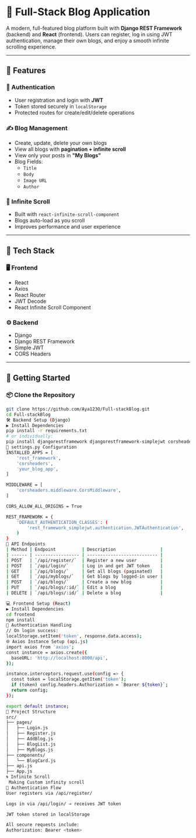 # 📰 Full-Stack Blog Application

A modern, full-featured blog platform built with **Django REST Framework** (backend) and **React** (frontend). Users can register, log in using JWT authentication, manage their own blogs, and enjoy a smooth infinite scrolling experience.

---

## 🌟 Features

### 🔐 Authentication
- User registration and login with **JWT**
- Token stored securely in `localStorage`
- Protected routes for create/edit/delete operations

### ✍️ Blog Management
- Create, update, delete your own blogs
- View all blogs with **pagination + infinite scroll**
- View only your posts in **"My Blogs"**
- Blog Fields:
  - `Title`
  - `Body`
  - `Image URL`
  - `Author`

### 🔄 Infinite Scroll
- Built with `react-infinite-scroll-component`
- Blogs auto-load as you scroll
- Improves performance and user experience

---

## 🧰 Tech Stack

### 🖥 Frontend
- React  
- Axios  
- React Router  
- JWT Decode  
- React Infinite Scroll Component

### ⚙️ Backend
- Django  
- Django REST Framework  
- Simple JWT  
- CORS Headers

---

## 🚀 Getting Started

### 📦 Clone the Repository

```bash
git clone https://github.com/Aya123O/Full-stackBlog.git
cd Full-stackBlog
🛠 Backend Setup (Django)
▶️ Install Dependencies
pip install -r requirements.txt
# or individually:
pip install djangorestframework djangorestframework-simplejwt corsheaders
🧱 settings.py Configuration
INSTALLED_APPS = [
    'rest_framework',
    'corsheaders',
    'your_blog_app',
]

MIDDLEWARE = [
    'corsheaders.middleware.CorsMiddleware',
]

CORS_ALLOW_ALL_ORIGINS = True

REST_FRAMEWORK = {
    'DEFAULT_AUTHENTICATION_CLASSES': (
        'rest_framework_simplejwt.authentication.JWTAuthentication',
    )
}
🔗 API Endpoints
| Method | Endpoint          | Description                 |
| ------ | ----------------- | --------------------------- |
| POST   | `/api/register/`  | Register a new user         |
| POST   | `/api/login/`     | Log in and get JWT token    |
| GET    | `/api/blogs/`     | Get all blogs (paginated)   |
| GET    | `/api/myblogs/`   | Get blogs by logged-in user |
| POST   | `/api/blogs/`     | Create a new blog           |
| PUT    | `/api/blogs/:id/` | Edit a blog                 |
| DELETE | `/api/blogs/:id/` | Delete a blog               |

💻 Frontend Setup (React)
▶️ Install Dependencies
cd frontend
npm install
🔑 Authentication Handling
// On login success:
localStorage.setItem('token', response.data.access);
🌐 Axios Instance Setup (api.js)
import axios from 'axios';
const instance = axios.create({
  baseURL: 'http://localhost:8000/api',
});

instance.interceptors.request.use(config => {
  const token = localStorage.getItem('token');
  if (token) config.headers.Authorization = `Bearer ${token}`;
  return config;
});

export default instance;
📂 Project Structure
src/
├── pages/
│   ├── Login.js
│   ├── Register.js
│   ├── AddBlog.js
│   ├── BlogList.js
│   ├── MyBlogs.js
├── components/
│   └── BlogCard.js
├── api.js
├── App.js
🌀 Infinite Scroll
 Making Custom infinity scroll 
🔐 Authentication Flow
User registers via /api/register/

Logs in via /api/login/ → receives JWT token

JWT token stored in localStorage

All secure requests include:
Authorization: Bearer <token>



